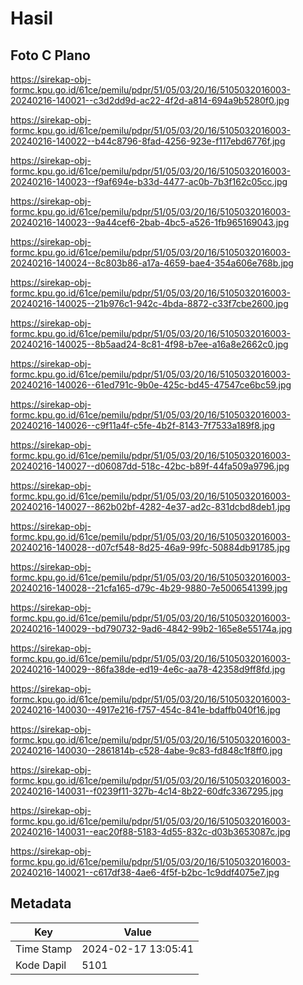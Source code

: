 # Hasil

## Foto C Plano

https://sirekap-obj-formc.kpu.go.id/61ce/pemilu/pdpr/51/05/03/20/16/5105032016003-20240216-140021--c3d2dd9d-ac22-4f2d-a814-694a9b5280f0.jpg

https://sirekap-obj-formc.kpu.go.id/61ce/pemilu/pdpr/51/05/03/20/16/5105032016003-20240216-140022--b44c8796-8fad-4256-923e-f117ebd6776f.jpg

https://sirekap-obj-formc.kpu.go.id/61ce/pemilu/pdpr/51/05/03/20/16/5105032016003-20240216-140023--f9af694e-b33d-4477-ac0b-7b3f162c05cc.jpg

https://sirekap-obj-formc.kpu.go.id/61ce/pemilu/pdpr/51/05/03/20/16/5105032016003-20240216-140023--9a44cef6-2bab-4bc5-a526-1fb965169043.jpg

https://sirekap-obj-formc.kpu.go.id/61ce/pemilu/pdpr/51/05/03/20/16/5105032016003-20240216-140024--8c803b86-a17a-4659-bae4-354a606e768b.jpg

https://sirekap-obj-formc.kpu.go.id/61ce/pemilu/pdpr/51/05/03/20/16/5105032016003-20240216-140025--21b976c1-942c-4bda-8872-c33f7cbe2600.jpg

https://sirekap-obj-formc.kpu.go.id/61ce/pemilu/pdpr/51/05/03/20/16/5105032016003-20240216-140025--8b5aad24-8c81-4f98-b7ee-a16a8e2662c0.jpg

https://sirekap-obj-formc.kpu.go.id/61ce/pemilu/pdpr/51/05/03/20/16/5105032016003-20240216-140026--61ed791c-9b0e-425c-bd45-47547ce6bc59.jpg

https://sirekap-obj-formc.kpu.go.id/61ce/pemilu/pdpr/51/05/03/20/16/5105032016003-20240216-140026--c9f11a4f-c5fe-4b2f-8143-7f7533a189f8.jpg

https://sirekap-obj-formc.kpu.go.id/61ce/pemilu/pdpr/51/05/03/20/16/5105032016003-20240216-140027--d06087dd-518c-42bc-b89f-44fa509a9796.jpg

https://sirekap-obj-formc.kpu.go.id/61ce/pemilu/pdpr/51/05/03/20/16/5105032016003-20240216-140027--862b02bf-4282-4e37-ad2c-831dcbd8deb1.jpg

https://sirekap-obj-formc.kpu.go.id/61ce/pemilu/pdpr/51/05/03/20/16/5105032016003-20240216-140028--d07cf548-8d25-46a9-99fc-50884db91785.jpg

https://sirekap-obj-formc.kpu.go.id/61ce/pemilu/pdpr/51/05/03/20/16/5105032016003-20240216-140028--21cfa165-d79c-4b29-9880-7e5006541399.jpg

https://sirekap-obj-formc.kpu.go.id/61ce/pemilu/pdpr/51/05/03/20/16/5105032016003-20240216-140029--bd790732-9ad6-4842-99b2-165e8e55174a.jpg

https://sirekap-obj-formc.kpu.go.id/61ce/pemilu/pdpr/51/05/03/20/16/5105032016003-20240216-140029--86fa38de-ed19-4e6c-aa78-42358d9ff8fd.jpg

https://sirekap-obj-formc.kpu.go.id/61ce/pemilu/pdpr/51/05/03/20/16/5105032016003-20240216-140030--4917e216-f757-454c-841e-bdaffb040f16.jpg

https://sirekap-obj-formc.kpu.go.id/61ce/pemilu/pdpr/51/05/03/20/16/5105032016003-20240216-140030--2861814b-c528-4abe-9c83-fd848c1f8ff0.jpg

https://sirekap-obj-formc.kpu.go.id/61ce/pemilu/pdpr/51/05/03/20/16/5105032016003-20240216-140031--f0239f11-327b-4c14-8b22-60dfc3367295.jpg

https://sirekap-obj-formc.kpu.go.id/61ce/pemilu/pdpr/51/05/03/20/16/5105032016003-20240216-140031--eac20f88-5183-4d55-832c-d03b3653087c.jpg

https://sirekap-obj-formc.kpu.go.id/61ce/pemilu/pdpr/51/05/03/20/16/5105032016003-20240216-140021--c617df38-4ae6-4f5f-b2bc-1c9ddf4075e7.jpg


## Metadata

| Key        | Value               |
| ---------- | ------------------- |
| Time Stamp | 2024-02-17 13:05:41 |
| Kode Dapil | 5101                |



